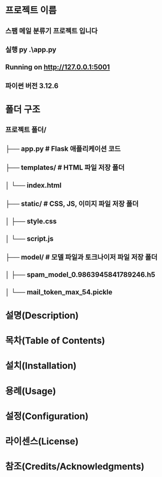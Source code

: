 # 프로젝트 이름
## 스팸 메일 분류기 프로젝트 입니다
##
## 실행 py .\app.py
## Running on http://127.0.0.1:5001
##
## 파이썬 버전 3.12.6
# 폴더 구조
## 프로젝트 폴더/
## ├── app.py          # Flask 애플리케이션 코드
## ├── templates/      # HTML 파일 저장 폴더
## │   └── index.html
## ├── static/         # CSS, JS, 이미지 파일 저장 폴더
## │   ├── style.css
## │   └── script.js
## ├── model/          # 모델 파일과 토크나이저 파일 저장 폴더
## │   ├── spam_model_0.9863945841789246.h5
## │   └── mail_token_max_54.pickle
##
#
# 설명(Description)
# 목차(Table of Contents)
# 설치(Installation)
# 용례(Usage)
# 설정(Configuration)
# 라이센스(License)
# 참조(Credits/Acknowledgments)
